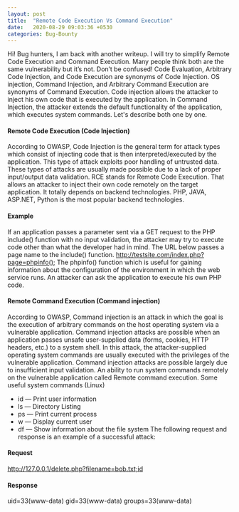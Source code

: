 ```yaml
---
layout: post
title:  "Remote Code Execution Vs Command Execution"
date:   2020-08-29 09:03:36 +0530
categories: Bug-Bounty
---
```


Hi! Bug hunters, I am back with another writeup. I will try to simplify Remote Code Execution and Command Execution. Many people think both are the same vulnerability but it’s not.
Don’t be confused! Code Evaluation, Arbitrary Code Injection, and Code Execution are synonyms of Code Injection. OS injection, Command Injection, and Arbitrary Command Execution are synonyms of Command Execution.
Code injection allows the attacker to inject his own code that is executed by the application. In Command Injection, the attacker extends the default functionality of the application, which executes system commands. Let's describe both one by one.

#### Remote Code Execution (Code Injection)
According to OWASP, Code Injection is the general term for attack types which consist of injecting code that is then interpreted/executed by the application. This type of attack exploits poor handling of untrusted data. These types of attacks are usually made possible due to a lack of proper input/output data validation. RCE stands for Remote Code Execution. That allows an attacker to inject their own code remotely on the target application. It totally depends on backend technologies. PHP, JAVA, ASP.NET, Python is the most popular backend technologies.

#### Example
If an application passes a parameter sent via a GET request to the PHP include() function with no input validation, the attacker may try to execute code other than what the developer had in mind.
The URL below passes a page name to the include() function.
<http://testsite.com/index.php?page=phpinfo();>
The phpinfo() function which is useful for gaining information about the configuration of the environment in which the web service runs. An attacker can ask the application to execute his own PHP code.

#### Remote Command Execution (Command injection)
According to OWASP, Command injection is an attack in which the goal is the execution of arbitrary commands on the host operating system via a vulnerable application. Command injection attacks are possible when an application passes unsafe user-supplied data (forms, cookies, HTTP headers, etc.) to a system shell. In this attack, the attacker-supplied operating system commands are usually executed with the privileges of the vulnerable application. Command injection attacks are possible largely due to insufficient input validation. An ability to run system commands remotely on the vulnerable application called Remote command execution.
Some useful system commands (Linux)
* id — Print user information
* ls — Directory Listing
* ps — Print current process
* w — Display current user
* df — Show information about the file system
The following request and response is an example of a successful attack:

#### Request
<http://127.0.0.1/delete.php?filename=bob.txt;id>

#### Response
uid=33(www-data) gid=33(www-data) groups=33(www-data)
